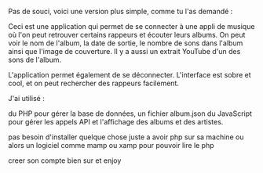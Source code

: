 
Pas de souci, voici une version plus simple, comme tu l'as demandé :

Ceci est une application qui permet de se connecter à une appli de musique où l'on peut retrouver certains rappeurs et écouter leurs albums. On peut voir le nom de l'album, la date de sortie, le nombre de sons dans l'album ainsi que l'image de couverture. Il y a aussi un extrait YouTube d'un des sons de l'album.

L'application permet également de se déconnecter. L'interface est sobre et cool, et on peut rechercher des rappeurs facilement.

J'ai utilisé :

du PHP pour gérer la base de données,
un fichier album.json
du JavaScript pour gérer les appels API et l'affichage des albums et des artistes.


pas besoin d'installer quelque chose juste a avoir php sur sa machine ou alors un logiciel comme mamp ou xamp pour pouvoir lire le php 

creer son compte bien sur et enjoy
